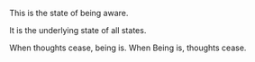 
This is the state of being aware. 

It is the underlying state of all states.

When thoughts cease, being is. When Being is, thoughts cease.

